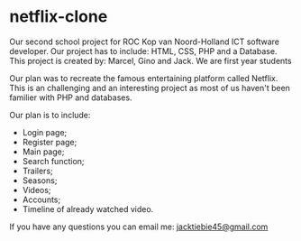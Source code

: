 # netflix-clone

Our second school project for ROC Kop van Noord-Holland ICT software developer.
Our project has to include: HTML, CSS, PHP and a Database.
This project is created by: Marcel, Gino and Jack.
We are first year students

Our plan was to recreate the famous entertaining platform called Netflix.
This is an challenging and an interesting project as most of us haven't been familier with PHP and databases.

Our plan is to include:
- Login page;
- Register page;
- Main page;
- Search function;
- Trailers;
- Seasons;
- Videos;
- Accounts;
- Timeline of already watched video.

If you have any questions you can email me: jacktiebie45@gmail.com

